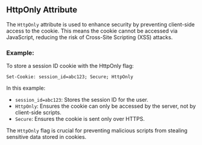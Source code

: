 ## **HttpOnly Attribute**

The `HttpOnly` attribute is used to enhance security by preventing client-side access to the cookie. This means the cookie cannot be accessed via JavaScript, reducing the risk of Cross-Site Scripting (XSS) attacks.

### Example:

To store a session ID cookie with the HttpOnly flag:

```http
Set-Cookie: session_id=abc123; Secure; HttpOnly
```

In this example:
- `session_id=abc123`: Stores the session ID for the user.
- `HttpOnly`: Ensures the cookie can only be accessed by the server, not by client-side scripts.
- `Secure`: Ensures the cookie is sent only over HTTPS.

The `HttpOnly` flag is crucial for preventing malicious scripts from stealing sensitive data stored in cookies.